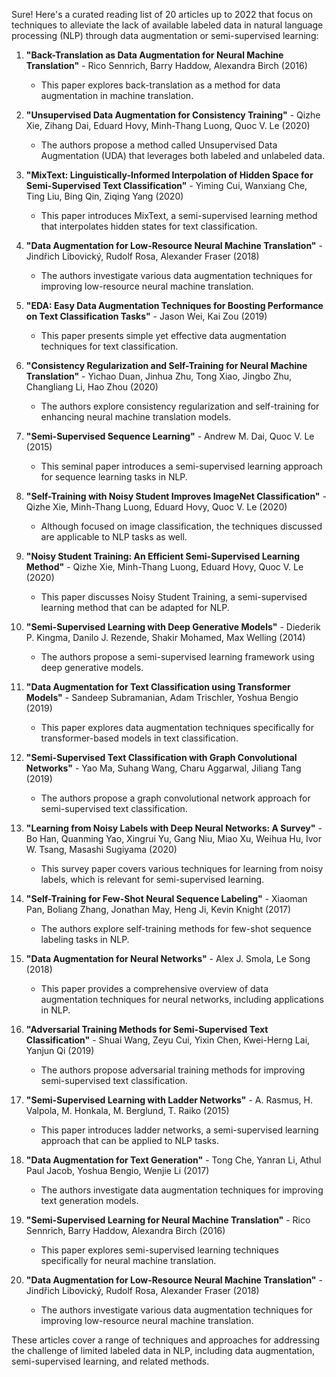 Sure! Here's a curated reading list of 20 articles up to 2022 that focus on techniques to alleviate the lack of available labeled data in natural language processing (NLP) through data augmentation or semi-supervised learning:

1. **"Back-Translation as Data Augmentation for Neural Machine Translation"** - Rico Sennrich, Barry Haddow, Alexandra Birch (2016)
   - This paper explores back-translation as a method for data augmentation in machine translation.

2. **"Unsupervised Data Augmentation for Consistency Training"** - Qizhe Xie, Zihang Dai, Eduard Hovy, Minh-Thang Luong, Quoc V. Le (2020)
   - The authors propose a method called Unsupervised Data Augmentation (UDA) that leverages both labeled and unlabeled data.

3. **"MixText: Linguistically-Informed Interpolation of Hidden Space for Semi-Supervised Text Classification"** - Yiming Cui, Wanxiang Che, Ting Liu, Bing Qin, Ziqing Yang (2020)
   - This paper introduces MixText, a semi-supervised learning method that interpolates hidden states for text classification.

4. **"Data Augmentation for Low-Resource Neural Machine Translation"** - Jindřich Libovický, Rudolf Rosa, Alexander Fraser (2018)
   - The authors investigate various data augmentation techniques for improving low-resource neural machine translation.

5. **"EDA: Easy Data Augmentation Techniques for Boosting Performance on Text Classification Tasks"** - Jason Wei, Kai Zou (2019)
   - This paper presents simple yet effective data augmentation techniques for text classification.

6. **"Consistency Regularization and Self-Training for Neural Machine Translation"** - Yichao Duan, Jinhua Zhu, Tong Xiao, Jingbo Zhu, Changliang Li, Hao Zhou (2020)
   - The authors explore consistency regularization and self-training for enhancing neural machine translation models.

7. **"Semi-Supervised Sequence Learning"** - Andrew M. Dai, Quoc V. Le (2015)
   - This seminal paper introduces a semi-supervised learning approach for sequence learning tasks in NLP.

8. **"Self-Training with Noisy Student Improves ImageNet Classification"** - Qizhe Xie, Minh-Thang Luong, Eduard Hovy, Quoc V. Le (2020)
   - Although focused on image classification, the techniques discussed are applicable to NLP tasks as well.

9. **"Noisy Student Training: An Efficient Semi-Supervised Learning Method"** - Qizhe Xie, Minh-Thang Luong, Eduard Hovy, Quoc V. Le (2020)
   - This paper discusses Noisy Student Training, a semi-supervised learning method that can be adapted for NLP.

10. **"Semi-Supervised Learning with Deep Generative Models"** - Diederik P. Kingma, Danilo J. Rezende, Shakir Mohamed, Max Welling (2014)
    - The authors propose a semi-supervised learning framework using deep generative models.

11. **"Data Augmentation for Text Classification using Transformer Models"** - Sandeep Subramanian, Adam Trischler, Yoshua Bengio (2019)
    - This paper explores data augmentation techniques specifically for transformer-based models in text classification.

12. **"Semi-Supervised Text Classification with Graph Convolutional Networks"** - Yao Ma, Suhang Wang, Charu Aggarwal, Jiliang Tang (2019)
    - The authors propose a graph convolutional network approach for semi-supervised text classification.

13. **"Learning from Noisy Labels with Deep Neural Networks: A Survey"** - Bo Han, Quanming Yao, Xingrui Yu, Gang Niu, Miao Xu, Weihua Hu, Ivor W. Tsang, Masashi Sugiyama (2020)
    - This survey paper covers various techniques for learning from noisy labels, which is relevant for semi-supervised learning.

14. **"Self-Training for Few-Shot Neural Sequence Labeling"** - Xiaoman Pan, Boliang Zhang, Jonathan May, Heng Ji, Kevin Knight (2017)
    - The authors explore self-training methods for few-shot sequence labeling tasks in NLP.

15. **"Data Augmentation for Neural Networks"** - Alex J. Smola, Le Song (2018)
    - This paper provides a comprehensive overview of data augmentation techniques for neural networks, including applications in NLP.

16. **"Adversarial Training Methods for Semi-Supervised Text Classification"** - Shuai Wang, Zeyu Cui, Yixin Chen, Kwei-Herng Lai, Yanjun Qi (2019)
    - The authors propose adversarial training methods for improving semi-supervised text classification.

17. **"Semi-Supervised Learning with Ladder Networks"** - A. Rasmus, H. Valpola, M. Honkala, M. Berglund, T. Raiko (2015)
    - This paper introduces ladder networks, a semi-supervised learning approach that can be applied to NLP tasks.

18. **"Data Augmentation for Text Generation"** - Tong Che, Yanran Li, Athul Paul Jacob, Yoshua Bengio, Wenjie Li (2017)
    - The authors investigate data augmentation techniques for improving text generation models.

19. **"Semi-Supervised Learning for Neural Machine Translation"** - Rico Sennrich, Barry Haddow, Alexandra Birch (2016)
    - This paper explores semi-supervised learning techniques specifically for neural machine translation.

20. **"Data Augmentation for Low-Resource Neural Machine Translation"** - Jindřich Libovický, Rudolf Rosa, Alexander Fraser (2018)
    - The authors investigate various data augmentation techniques for improving low-resource neural machine translation.

These articles cover a range of techniques and approaches for addressing the challenge of limited labeled data in NLP, including data augmentation, semi-supervised learning, and related methods.